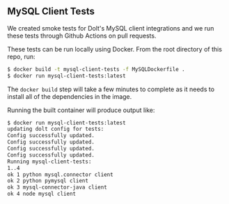 ## MySQL Client Tests
We created smoke tests for Dolt's MySQL client integrations and we run these tests through Github Actions
on pull requests.

These tests can be run locally using Docker. From the root directory of this repo, run:
```bash
$ docker build -t mysql-client-tests -f MySQLDockerfile .
$ docker run mysql-client-tests:latest
```

The `docker build` step will take a few minutes to complete as it needs to install all of the
dependencies in the image.

Running the built container will produce output like:
```bash
$ docker run mysql-client-tests:latest
updating dolt config for tests:
Config successfully updated.
Config successfully updated.
Config successfully updated.
Config successfully updated.
Running mysql-client-tests:
1..4
ok 1 python mysql.connector client
ok 2 python pymysql client
ok 3 mysql-connector-java client
ok 4 node mysql client
```
